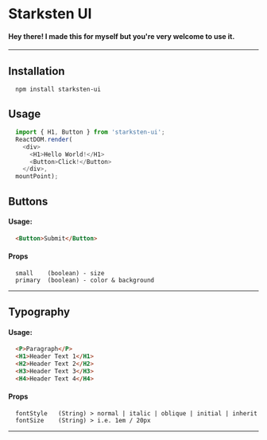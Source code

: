# Starksten UI

#### Hey there! I made this for myself but you're very welcome to use it.

---

## Installation

```
  npm install starksten-ui
```

## Usage

```javascript
  import { H1, Button } from 'starksten-ui';
  ReactDOM.render(
    <div>
      <H1>Hello World!</H1>
      <Button>Click!</Button>
    </div>,
  mountPoint);
```

## Buttons

#### Usage:

```html
  <Button>Submit</Button>
```

#### Props

```
  small    (boolean) - size
  primary  (boolean) - color & background
```
---
## Typography

#### Usage:

```html
  <P>Paragraph</P>
  <H1>Header Text 1</H1>
  <H2>Header Text 2</H2>
  <H3>Header Text 3</H3>
  <H4>Header Text 4</H4>
```

#### Props

```
  fontStyle   (String) > normal | italic | oblique | initial | inherit
  fontSize    (String) > i.e. 1em / 20px
```
---